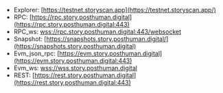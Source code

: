 - Explorer: [https://testnet.storyscan.app](https://testnet.storyscan.app/)
- RPC: [https://rpc.story.posthuman.digital](https://rpc.story.posthuman.digital:443)
- RPC_ws: [wss://rpc.story.posthuman.digital:443/websocket](wss://rpc.story.posthuman.digital:443/websocket)
- Snapshot: [https://snapshots.story.posthuman.digital/](https://snapshots.story.posthuman.digital)
- Evm_json_rpc: [https://evm.story.posthuman.digital](https://evm.story.posthuman.digital:443)
- Evm_ws: [wss://wss.story.posthuman.digital](wss://wss.story.posthuman.digital:443)
- REST: [https://rest.story.posthuman.digital](https://rest.story.posthuman.digital:443)
